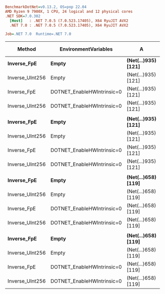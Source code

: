 ``` ini

BenchmarkDotNet=v0.13.2, OS=pop 22.04
AMD Ryzen 9 7900X, 1 CPU, 24 logical and 12 physical cores
.NET SDK=7.0.302
  [Host]   : .NET 7.0.5 (7.0.523.17405), X64 RyuJIT AVX2
  .NET 7.0 : .NET 7.0.5 (7.0.523.17405), X64 RyuJIT AVX2

Job=.NET 7.0  Runtime=.NET 7.0

```

| Method          | EnvironmentVariables       | A                       | B                       |         Mean |        Error |       StdDev |       Median |    Ratio |  RatioSD | Allocated | Alloc Ratio |
|-----------------|----------------------------|-------------------------|-------------------------|-------------:|-------------:|-------------:|-------------:|---------:|---------:|----------:|------------:|
| **Inverse_FpE** | **Empty**                  | **(Net(...)935) [121]** | **(Net(...)935) [121]** | **38.88 μs** | **0.055 μs** | **0.052 μs** | **38.88 μs** | **1.00** | **0.00** |     **-** |      **NA** |
| Inverse_UInt256 | Empty                      | (Net(...)935) [121]     | (Net(...)935) [121]     |     51.56 μs |     1.005 μs |     1.196 μs |     52.42 μs |     1.32 |     0.03 |         - |          NA |
| Inverse_FpE     | DOTNET_EnableHWIntrinsic=0 | (Net(...)935) [121]     | (Net(...)935) [121]     |     59.95 μs |     0.120 μs |     0.100 μs |     59.95 μs |     1.54 |     0.00 |         - |          NA |
| Inverse_UInt256 | DOTNET_EnableHWIntrinsic=0 | (Net(...)935) [121]     | (Net(...)935) [121]     |     82.05 μs |     1.104 μs |     1.032 μs |     82.02 μs |     2.11 |     0.03 |         - |          NA |
|                 |                            |                         |                         |              |              |              |              |          |          |           |             |
| **Inverse_FpE** | **Empty**                  | **(Net(...)935) [121]** | **(Net(...)658) [119]** | **28.84 μs** | **0.081 μs** | **0.076 μs** | **28.85 μs** | **1.00** | **0.00** |     **-** |      **NA** |
| Inverse_UInt256 | Empty                      | (Net(...)935) [121]     | (Net(...)658) [119]     |     52.15 μs |     0.706 μs |     0.660 μs |     52.14 μs |     1.81 |     0.02 |         - |          NA |
| Inverse_FpE     | DOTNET_EnableHWIntrinsic=0 | (Net(...)935) [121]     | (Net(...)658) [119]     |     45.22 μs |     0.303 μs |     0.283 μs |     45.22 μs |     1.57 |     0.01 |         - |          NA |
| Inverse_UInt256 | DOTNET_EnableHWIntrinsic=0 | (Net(...)935) [121]     | (Net(...)658) [119]     |     81.63 μs |     0.807 μs |     0.716 μs |     81.30 μs |     2.83 |     0.03 |         - |          NA |
|                 |                            |                         |                         |              |              |              |              |          |          |           |             |
| **Inverse_FpE** | **Empty**                  | **(Net(...)658) [119]** | **(Net(...)935) [121]** | **39.86 μs** | **0.419 μs** | **0.392 μs** | **39.95 μs** | **1.00** | **0.00** |     **-** |      **NA** |
| Inverse_UInt256 | Empty                      | (Net(...)658) [119]     | (Net(...)935) [121]     |     52.24 μs |     0.559 μs |     0.437 μs |     52.28 μs |     1.31 |     0.02 |         - |          NA |
| Inverse_FpE     | DOTNET_EnableHWIntrinsic=0 | (Net(...)658) [119]     | (Net(...)935) [121]     |     62.65 μs |     0.651 μs |     0.577 μs |     62.57 μs |     1.57 |     0.02 |         - |          NA |
| Inverse_UInt256 | DOTNET_EnableHWIntrinsic=0 | (Net(...)658) [119]     | (Net(...)935) [121]     |     83.87 μs |     1.495 μs |     1.398 μs |     83.58 μs |     2.10 |     0.04 |         - |          NA |
|                 |                            |                         |                         |              |              |              |              |          |          |           |             |
| **Inverse_FpE** | **Empty**                  | **(Net(...)658) [119]** | **(Net(...)658) [119]** | **29.04 μs** | **0.170 μs** | **0.151 μs** | **28.98 μs** | **1.00** | **0.00** |     **-** |      **NA** |
| Inverse_UInt256 | Empty                      | (Net(...)658) [119]     | (Net(...)658) [119]     |     51.43 μs |     1.004 μs |     1.340 μs |     50.83 μs |     1.80 |     0.04 |         - |          NA |
| Inverse_FpE     | DOTNET_EnableHWIntrinsic=0 | (Net(...)658) [119]     | (Net(...)658) [119]     |     45.55 μs |     0.207 μs |     0.183 μs |     45.61 μs |     1.57 |     0.01 |         - |          NA |
| Inverse_UInt256 | DOTNET_EnableHWIntrinsic=0 | (Net(...)658) [119]     | (Net(...)658) [119]     |     80.37 μs |     0.067 μs |     0.053 μs |     80.35 μs |     2.77 |     0.02 |         - |          NA |

